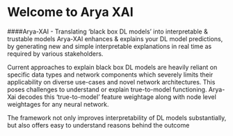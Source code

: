 # Welcome to Arya XAI


####Arya-XAI - Translating ‘black box DL models’ into interpretable & trustable models
Arya-XAI enhances & explains your DL model predictions, by generating new and simple interpretable explanations in real time as required by various stakeholders. 

Current approaches to explain black box DL models are heavily reliant on specific data types and network components which severely limits their applicability on diverse use-cases and novel network architectures. This poses challenges to understand or explain true-to-model functioning. Arya-Xai  decodes this ‘true-to-model’ feature weightage along with node level weightages for any neural network. 

The framework not only improves interpretability of DL models substantially, but also offers easy to understand reasons behind the outcome
